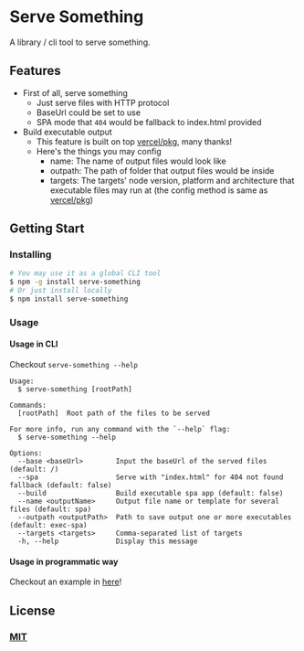 # Serve Something

A library / cli tool to serve something.

## Features
- First of all, serve something
  - Just serve files with HTTP protocol
  - BaseUrl could be set to use
  - SPA mode that `404` would be fallback to index.html provided
- Build executable output
  - This feature is built on top [vercel/pkg](https://github.com/vercel/pkg), many thanks!
  - Here's the things you may config
    - name: The name of output files would look like
    - outpath: The path of folder that output files would be inside
    - targets: The targets' node version, platform and architecture that executable files may run at (the config method is same as [vercel/pkg](https://github.com/vercel/pkg))

## Getting Start

### Installing
```bash
# You may use it as a global CLI tool
$ npm -g install serve-something
# Or just install locally
$ npm install serve-something
```

### Usage
#### Usage in CLI
Checkout `serve-something --help`
```
Usage:
  $ serve-something [rootPath]

Commands:
  [rootPath]  Root path of the files to be served

For more info, run any command with the `--help` flag:
  $ serve-something --help

Options:
  --base <baseUrl>        Input the baseUrl of the served files (default: /)
  --spa                   Serve with "index.html" for 404 not found fallback (default: false)
  --build                 Build executable spa app (default: false)
  --name <outputName>     Output file name or template for several files (default: spa)
  --outpath <outputPath>  Path to save output one or more executables (default: exec-spa)
  --targets <targets>     Comma-separated list of targets 
  -h, --help              Display this message
```

#### Usage in programmatic way
Checkout an example in [here](./example/index.ts)!

## License
### [MIT](./LICENSE)